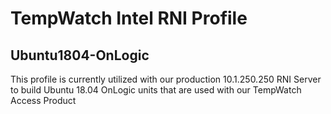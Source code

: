 # TempWatch Intel RNI Profile
## Ubuntu1804-OnLogic
This profile is currently utilized with our production 10.1.250.250 RNI Server to build Ubuntu 18.04 OnLogic units that are used with our TempWatch Access Product
